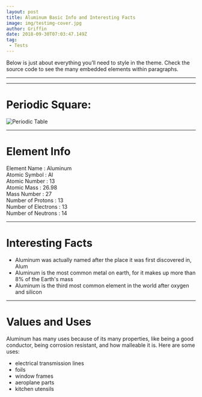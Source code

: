 ```yaml
---
layout: post
title: Aluminum Basic Info and Interesting Facts
image: img/testimg-cover.jpg
author: Griffin
date: 2018-09-30T07:03:47.149Z
tag: 
 - Tests
---
```


Below is just about everything you’ll need to style in the theme. Check the source code to see the many embedded elements within paragraphs.

---


---

# Periodic Square:
<img src="http://periodictable.com/Samples/013.21/s13.JPG" alt="Periodic Table"/>

---

# Element Info

Element Name : Aluminum <br/>
Atomic Symbol : Al <br/>
Atomic Number : 13 <br/>
Atomic Mass : 26.98 <br/>
Mass Number : 27 <br/>
Number of Protons : 13 <br/>
Number of Electrons : 13 <br/>
Number of Neutrons : 14 <br/>

---

# Interesting Facts

- Aluminum was actually named after the place it was first discovered in, Alum
- Aluminum is the most common metal on earth, for it makes up more than 8% of the Earth's mass
- Aluminum is the third most common element in the world after oxygen and silicon

---

# Values and Uses

Aluminum has many uses because of its many properties, like being a good conductor, being corrosion resistant, and how malleable it is. Here are some uses:
- electrical transmission lines
- foils
- window frames
- aeroplane parts
- kitchen utensils
